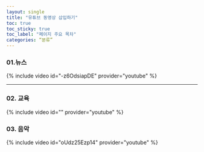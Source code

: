 ```yaml
---
layout: single
title: "유튜브 동영상 삽입하기"
toc: true
toc_sticky: true
toc_label: "페이지 주요 목차"
categories: “분류”
---
```


### 01.뉴스 

{% include video id="-z6OdsiapDE" provider="youtube" %}

---
### 02. 교육

{% include video id="" provider="youtube" %}



### 03. 음악

{% include video id="oUdz25Ezp14" provider="youtube" %}

     
